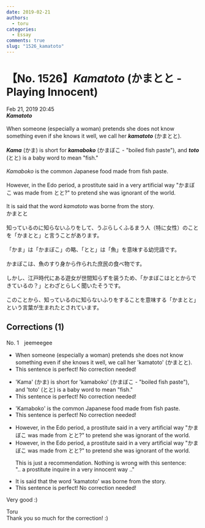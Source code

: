 ```yaml
---
date: 2019-02-21
authors:
  - toru
categories:
  - Essay
comments: true
slug: "1526_kamatoto"
---
```


# 【No. 1526】<strong><em>Kamatoto</strong></em> (かまとと - Playing Innocent)
<div class="date">Feb 21, 2019 20:45</div>
<div id="post"><div id="body_show_ori">
<strong><em>Kamatoto</strong></em><br/><br/>When someone (especially a woman) pretends she does not know something even if she knows it well, we call her <strong><em>kamatoto</em></strong> (かまとと).<br/><br/><strong><em>Kama</em></strong> (かま) is short for <strong><em>kamaboko</em></strong> (かまぼこ - "boiled fish paste"), and <strong><em>toto</em></strong> (とと) is a baby word to mean "fish."<br/><br/><em>Kamaboko</em> is the common Japanese food made from fish paste.<br/><br/>However, in the Edo period, a prostitute said in a very artificial way "かまぼこ was made from とと?" to pretend she was ignorant of the world.<br/><br/>It is said that the word <em>kamatoto</em> was borne from the story.
</div></div>

<!-- more -->

<div id="post_ja"><div id="body_show_mo">
かまとと<br/><br/>知っているのに知らないふりをして、うぶらしくふるまう人（特に女性）のことを「かまとと」と言うことがあります。<br/><br/>「かま」は「かまぼこ」の略、「とと」は「魚」を意味する幼児語です。<br/><br/>かまぼこは、魚のすり身から作られた庶民の食べ物です。<br/><br/>しかし、江戸時代にある遊女が世間知らずを装うため、「かまぼこはととからできているの？」とわざとらしく聞いたそうです。<br/><br/>このことから、知っているのに知らないふりをすることを意味する「かまとと」という言葉が生まれたとされています。
</div></div>

## Corrections (1)
<div id="block"><div class="first_name"> No. 1　<span class="just_name">jeemeegee</span></div><div id="block2">
<ul class="correction_field">
<li class="incorrect">When someone (especially a woman) pretends she does not know something even if she knows it well, we call her 'kamatoto' (かまとと).</li>
<li class="corrected perfect">This sentence is perfect! No correction needed!</li>
</ul>
<ul class="correction_field">
<li class="incorrect">'Kama' (かま) is short for 'kamaboko' (かまぼこ - "boiled fish paste"), and 'toto' (とと) is a baby word to mean "fish."</li>
<li class="corrected perfect">This sentence is perfect! No correction needed!</li>
</ul>
<ul class="correction_field">
<li class="incorrect">'Kamaboko' is the common Japanese food made from fish paste.</li>
<li class="corrected perfect">This sentence is perfect! No correction needed!</li>
</ul>
<ul class="correction_field">
<li class="incorrect">However, in the Edo period, a prostitute said in a very artificial way "かまぼこ was made from とと?" to pretend she was ignorant of the world.</li>
<li class="corrected correct">
However, in the Edo period, a prostitute <span class="f_gray">said </span>in a very <span class="f_gray">artificial</span> way "かまぼこ was made from とと?" to pretend she was ignorant of the world.
<p class="correction_comment">This is just a recommendation. Nothing is wrong with this sentence:<br/>".. a prostitute inquire in a very innocent way .."</p>
</li>
</ul>
<ul class="correction_field">
<li class="incorrect">It is said that the word 'kamatoto' was borne from the story.</li>
<li class="corrected perfect">This sentence is perfect! No correction needed!</li>
</ul>
<p class="comment_small">
 Very good :)
</p>

</div><div class="name"><span class="just_name">Toru</span><br>
Thank you so much for the correction! :)
</div>
</div>
